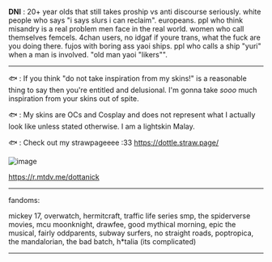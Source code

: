 
**DNI** : 20+ year olds that still takes proship vs anti discourse seriously. white people who says "i says slurs i can reclaim". europeans. ppl who think misandry is a real problem men face in the real world. women who call themselves femcels. 4chan users, no idgaf if youre trans, what the fuck are you doing there. fujos with boring ass yaoi ships. ppl who calls a ship "yuri" when a man is involved. "old man yaoi "likers"". 

-------------------------------------------------------------

🐟 : If you think "do not take inspiration from my skins!" is a reasonable thing to say then you're entitled and delusional. I'm gonna take *sooo* much inspiration from your skins out of spite.

🐟 : My skins are OCs and Cosplay and does not represent what I actually look like unless stated otherwise. I am a lightskin Malay.

🐟 : Check out my strawpageeee :33 https://dottle.straw.page/

![image](https://github.com/dottanic/dottanic/assets/102858874/7d2b6f43-9643-4123-90e9-0ff083ea7d3d)

https://r.mtdv.me/dottanick

------------------------------------------------------------------------------------------------------------------------
fandoms:

mickey 17, overwatch, hermitcraft, traffic life series smp, the spiderverse movies, mcu moonknight, drawfee, good mythical morning, epic the musical, fairly oddparents, subway surfers, no straight roads, poptropica, the mandalorian, the bad batch, h*talia (its complicated)

-----------------------------------------------------------------------------------------------------
